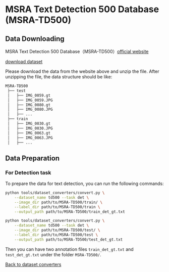# MSRA Text Detection 500 Database (MSRA-TD500)

## Data Downloading
MSRA Text Detection 500 Database（MSRA-TD500）[official website](http://www.iapr-tc11.org/mediawiki/index.php/MSRA_Text_Detection_500_Database_(MSRA-TD500))

[download dataset](http://www.iapr-tc11.org/mediawiki/index.php/MSRA_Text_Detection_500_Database_(MSRA-TD500))

Please download the data from the website above and unzip the file.
After unzipping the file, the data structure should be like:

```txt
MSRA-TD500
 ├── test
 │   ├── IMG_0059.gt
 │   ├── IMG_0059.JPG
 │   ├── IMG_0080.gt
 │   ├── IMG_0080.JPG
 │   ├── ...
 ├── train
 │   ├── IMG_0030.gt
 │   ├── IMG_0030.JPG
 │   ├── IMG_0063.gt
 │   ├── IMG_0063.JPG
 │   ├── ...
```

## Data Preparation

### For Detection task

To prepare the data for text detection, you can run the following commands:

```bash
python tools/dataset_converters/convert.py \
    --dataset_name td500 --task det \
    --image_dir path/to/MSRA-TD500/train/ \
    --label_dir path/to/MSRA-TD500/train \
    --output_path path/to/MSRA-TD500/train_det_gt.txt
```
```bash
python tools/dataset_converters/convert.py \
    --dataset_name td500 --task det \
    --image_dir path/to/MSRA-TD500/test/ \
    --label_dir path/to/MSRA-TD500/test \
    --output_path path/to/MSRA-TD500/test_det_gt.txt
```

Then you can have two annotation files `train_det_gt.txt` and `test_det_gt.txt` under the folder `MSRA-TD500/`.

[Back to dataset converters](converters.md)
